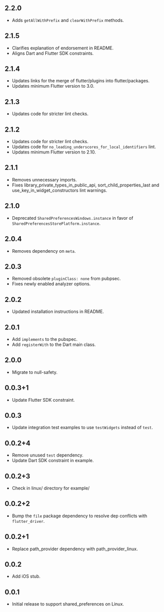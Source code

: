 ## 2.2.0

* Adds `getAllWithPrefix` and `clearWithPrefix` methods.

## 2.1.5

* Clarifies explanation of endorsement in README.
* Aligns Dart and Flutter SDK constraints.

## 2.1.4

* Updates links for the merge of flutter/plugins into flutter/packages.
* Updates minimum Flutter version to 3.0.

## 2.1.3

* Updates code for stricter lint checks.

## 2.1.2

* Updates code for stricter lint checks.
* Updates code for `no_leading_underscores_for_local_identifiers` lint.
* Updates minimum Flutter version to 2.10.

## 2.1.1

* Removes unnecessary imports.
* Fixes library_private_types_in_public_api, sort_child_properties_last and use_key_in_widget_constructors
  lint warnings.

## 2.1.0

* Deprecated `SharedPreferencesWindows.instance` in favor of `SharedPreferencesStorePlatform.instance`.

## 2.0.4

* Removes dependency on `meta`.

## 2.0.3

* Removed obsolete `pluginClass: none` from pubpsec.
* Fixes newly enabled analyzer options.

## 2.0.2

* Updated installation instructions in README.

## 2.0.1

* Add `implements` to the pubspec.
* Add `registerWith` to the Dart main class.

## 2.0.0

* Migrate to null-safety.

## 0.0.3+1

* Update Flutter SDK constraint.

## 0.0.3

* Update integration test examples to use `testWidgets` instead of `test`.

## 0.0.2+4

* Remove unused `test` dependency.
* Update Dart SDK constraint in example.

## 0.0.2+3

* Check in linux/ directory for example/

## 0.0.2+2

* Bump the `file` package dependency to resolve dep conflicts with `flutter_driver`.

## 0.0.2+1
* Replace path_provider dependency with path_provider_linux.

## 0.0.2
* Add iOS stub.

## 0.0.1
* Initial release to support shared_preferences on Linux.

